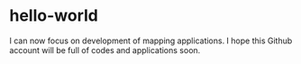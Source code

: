 hello-world
===========

I can now focus on development of mapping applications. I hope this Github account will be full of codes and applications soon.

